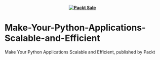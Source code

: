 
<b><p align='center'>[![Packt Sale](https://static.packt-cdn.com/assets/images/packt+events/Improve_UX.png)](https://packt.link/algotradingpython)</p></b> 

# Make-Your-Python-Applications-Scalable-and-Efficient
Make Your Python Applications Scalable and Efficient, published by Packt
